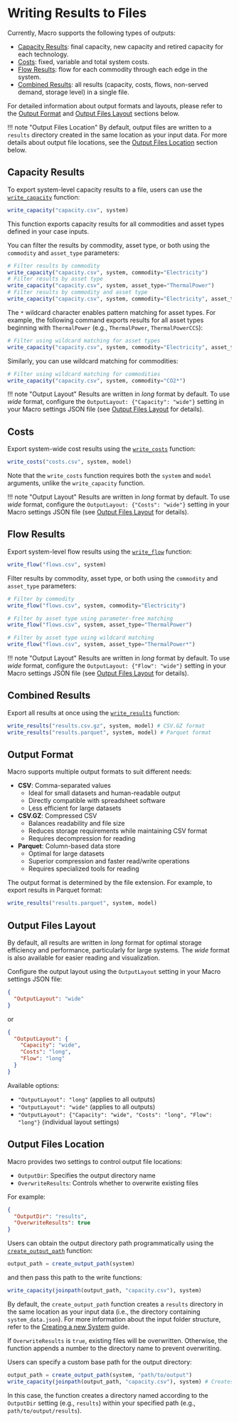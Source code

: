 # Writing Results to Files

Currently, Macro supports the following types of outputs:

- [Capacity Results](@ref): final capacity, new capacity and retired capacity for each technology.
- [Costs](@ref): fixed, variable and total system costs.
- [Flow Results](@ref): flow for each commodity through each edge in the system.
- [Combined Results](@ref): all results (capacity, costs, flows, non-served demand, storage level) in a single file.

For detailed information about output formats and layouts, please refer to the [Output Format](@ref) and [Output Files Layout](@ref) sections below.

!!! note "Output Files Location"
    By default, output files are written to a `results` directory created in the same location as your input data. For more details about output file locations, see the [Output Files Location](@ref) section below.

## Capacity Results
To export system-level capacity results to a file, users can use the [`write_capacity`](@ref) function:

```julia
write_capacity("capacity.csv", system)
```

This function exports capacity results for all commodities and asset types defined in your case inputs. 

You can filter the results by commodity, asset type, or both using the `commodity` and `asset_type` parameters:

```julia
# Filter results by commodity
write_capacity("capacity.csv", system, commodity="Electricity")
# Filter results by asset type
write_capacity("capacity.csv", system, asset_type="ThermalPower")
# Filter results by commodity and asset type
write_capacity("capacity.csv", system, commodity="Electricity", asset_type=["VRE", "Battery"])
```

The `*` wildcard character enables pattern matching for asset types. For example, the following command exports results for all asset types beginning with `ThermalPower` (e.g., `ThermalPower`, `ThermalPowerCCS`):

```julia
# Filter using wildcard matching for asset types
write_capacity("capacity.csv", system, commodity="Electricity", asset_type="ThermalPower*")
```

Similarly, you can use wildcard matching for commodities:

```julia
# Filter using wildcard matching for commodities
write_capacity("capacity.csv", system, commodity="CO2*")
```

!!! note "Output Layout"
    Results are written in *long* format by default. To use *wide* format, configure the `OutputLayout: {"Capacity": "wide"}` setting in your Macro settings JSON file (see [Output Files Layout](@ref) for details).

## Costs

Export system-wide cost results using the [`write_costs`](@ref) function:

```julia
write_costs("costs.csv", system, model)
```

Note that the `write_costs` function requires both the `system` and `model` arguments, unlike the `write_capacity` function.

!!! note "Output Layout"
    Results are written in *long* format by default. To use *wide* format, configure the `OutputLayout: {"Costs": "wide"}` setting in your Macro settings JSON file (see [Output Files Layout](@ref) for details).

## Flow Results

Export system-level flow results using the [`write_flow`](@ref) function:

```julia
write_flow("flows.csv", system)
```

Filter results by commodity, asset type, or both using the `commodity` and `asset_type` parameters:

```julia
# Filter by commodity
write_flow("flows.csv", system, commodity="Electricity")

# Filter by asset type using parameter-free matching
write_flow("flows.csv", system, asset_type="ThermalPower")

# Filter by asset type using wildcard matching
write_flow("flows.csv", system, asset_type="ThermalPower*")
```

!!! note "Output Layout"
    Results are written in *long* format by default. To use *wide* format, configure the `OutputLayout: {"Flow": "wide"}` setting in your Macro settings JSON file (see [Output Files Layout](@ref) for details).

## Combined Results

Export all results at once using the [`write_results`](@ref) function:

```julia
write_results("results.csv.gz", system, model) # CSV.GZ format
write_results("results.parquet", system, model) # Parquet format
```

## Output Format

Macro supports multiple output formats to suit different needs:

- **CSV**: Comma-separated values
  - Ideal for small datasets and human-readable output
  - Directly compatible with spreadsheet software
  - Less efficient for large datasets
- **CSV.GZ**: Compressed CSV
  - Balances readability and file size
  - Reduces storage requirements while maintaining CSV format
  - Requires decompression for reading
- **Parquet**: Column-based data store
  - Optimal for large datasets
  - Superior compression and faster read/write operations
  - Requires specialized tools for reading

The output format is determined by the file extension. For example, to export results in Parquet format:

```julia
write_results("results.parquet", system, model)
```

## Output Files Layout

By default, all results are written in *long* format for optimal storage efficiency and performance, particularly for large systems. The *wide* format is also available for easier reading and visualization.

Configure the output layout using the `OutputLayout` setting in your Macro settings JSON file:

```json
{
  "OutputLayout": "wide"
}
```

or

```json
{
  "OutputLayout": {
    "Capacity": "wide",
    "Costs": "long",
    "Flow": "long"
  }
}
```

Available options:
- `"OutputLayout": "long"` (applies to all outputs)
- `"OutputLayout": "wide"` (applies to all outputs)
- `"OutputLayout": {"Capacity": "wide", "Costs": "long", "Flow": "long"}` (individual layout settings)

## Output Files Location

Macro provides two settings to control output file locations:
- `OutputDir`: Specifies the output directory name
- `OverwriteResults`: Controls whether to overwrite existing files

For example:

```json
{
  "OutputDir": "results",
  "OverwriteResults": true
}
```

Users can obtain the output directory path programmatically using the [`create_output_path`](@ref) function:

```julia
output_path = create_output_path(system)
```

and then pass this path to the write functions:

```julia
write_capacity(joinpath(output_path, "capacity.csv"), system)
```

By default, the `create_output_path` function creates a `results` directory in the same location as your input data (i.e., the directory containing `system_data.json`). For more information about the input folder structure, refer to the [Creating a new System](@ref) guide.

If `OverwriteResults` is `true`, existing files will be overwritten. Otherwise, the function appends a number to the directory name to prevent overwriting.

Users can specify a custom base path for the output directory:

```julia
output_path = create_output_path(system, "path/to/output")
write_capacity(joinpath(output_path, "capacity.csv"), system) # Creates /path/to/output/results/capacity.csv
```

In this case, the function creates a directory named according to the `OutputDir` setting (e.g., `results`) within your specified path (e.g., `path/to/output/results`).
